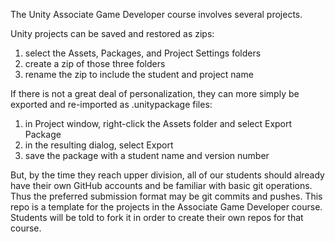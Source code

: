 The Unity Associate Game Developer course involves several projects.

Unity projects can be saved and restored as zips:
   1. select the Assets, Packages, and Project Settings folders
   2. create a zip of those three folders
   3. rename the zip to include the student and project name

If there is not a great deal of personalization, they can more simply be
exported and re-imported as .unitypackage files:
   1. in Project window, right-click the Assets folder and select Export Package
   2. in the resulting dialog, select Export
   3. save the package with a student name and version number

But, by the time they reach upper division, all of our students should already 
have their own GitHub accounts and be familiar with basic git operations.  Thus
the preferred submission format may be git commits and pushes.
This repo is a template for the projects in the Associate Game Developer course.
Students will be told to fork it in order to create their own repos for that course.

